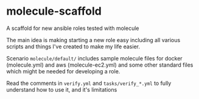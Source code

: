 # molecule-scaffold
A scaffold for new ansible roles tested with molecule

The main idea is making starting a new role easy including all various scripts and things I've created to make my life easier.

Scenario ```molecule/default/``` includes sample molecule files for docker (molecule.yml) and aws (molecule-ec2.yml) and some other standard files which might be needed for developing a role.

Read the comments in ```verify.yml``` and ```tasks/verify_*.yml``` to fully understand how to use it, and it's limitations
